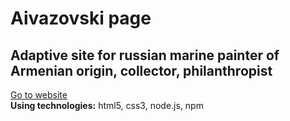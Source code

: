 # Aivazovski page

## Adaptive site for russian marine painter of Armenian origin, collector, philanthropist

[Go to website](https://artishoc777.github.io/Aivazovski_landing/) <br>
**Using technologies:** html5, css3, node.js, npm
